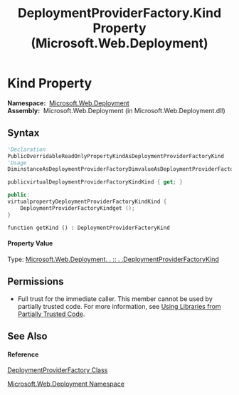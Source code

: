 ﻿---
title: DeploymentProviderFactory.Kind Property  (Microsoft.Web.Deployment)
TOCTitle: Kind Property
ms:assetid: P:Microsoft.Web.Deployment.DeploymentProviderFactory.Kind
ms:mtpsurl: https://msdn.microsoft.com/en-us/library/microsoft.web.deployment.deploymentproviderfactory.kind(v=VS.90)
ms:contentKeyID: 22754075
ms.date: 05/02/2012
mtps_version: v=VS.90
f1_keywords:
- Microsoft.Web.Deployment.DeploymentProviderFactory.Kind
- Microsoft.Web.Deployment.DeploymentProviderFactory.get_Kind
dev_langs:
- CSharp
- JScript
- VB
- c++
api_location:
- Microsoft.Web.Deployment.dll
api_name:
- Microsoft.Web.Deployment.DeploymentProviderFactory.get_Kind
- Microsoft.Web.Deployment.DeploymentProviderFactory.Kind
api_type:
- Managed
topic_type:
- apiref
- kbSyntax
product_family_name: VS
ROBOTS: INDEX,FOLLOW
---

# Kind Property

**Namespace:**  [Microsoft.Web.Deployment](microsoft-web-deployment-namespace.md)  
**Assembly:**  Microsoft.Web.Deployment (in Microsoft.Web.Deployment.dll)

## Syntax

``` vb
'Declaration
PublicOverridableReadOnlyPropertyKindAsDeploymentProviderFactoryKind
'Usage
DiminstanceAsDeploymentProviderFactoryDimvalueAsDeploymentProviderFactoryKindvalue = instance.Kind
```

``` csharp
publicvirtualDeploymentProviderFactoryKindKind { get; }
```

``` c++
public:
virtualpropertyDeploymentProviderFactoryKindKind {
    DeploymentProviderFactoryKindget ();
}
```

``` jscript
function getKind () : DeploymentProviderFactoryKind
```

#### Property Value

Type: [Microsoft.Web.Deployment. . :: . .DeploymentProviderFactoryKind](deploymentproviderfactorykind-enumeration-microsoft-web-deployment.md)  

## Permissions

  - Full trust for the immediate caller. This member cannot be used by partially trusted code. For more information, see [Using Libraries from Partially Trusted Code](https://msdn.microsoft.com/en-us/library/8skskf63\(v=vs.90\)).

## See Also

#### Reference

[DeploymentProviderFactory Class](deploymentproviderfactory-class-microsoft-web-deployment.md)

[Microsoft.Web.Deployment Namespace](microsoft-web-deployment-namespace.md)

